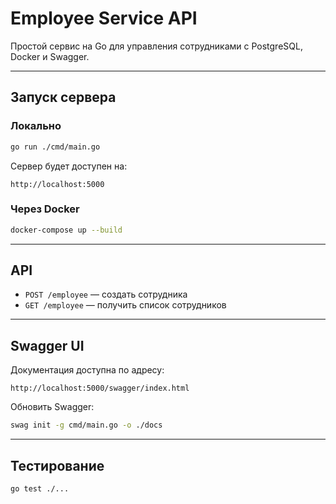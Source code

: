 

# Employee Service API

Простой сервис на Go для управления сотрудниками с PostgreSQL, Docker и Swagger.

---

## Запуск сервера

### Локально

```bash
go run ./cmd/main.go
```

Сервер будет доступен на:

```
http://localhost:5000
```

### Через Docker

```bash
docker-compose up --build
```

---

## API

* `POST /employee` — создать сотрудника
* `GET /employee` — получить список сотрудников

---

## Swagger UI

Документация доступна по адресу:

```
http://localhost:5000/swagger/index.html
```

Обновить Swagger:

```bash
swag init -g cmd/main.go -o ./docs
```

---

## Тестирование

```bash
go test ./...
```

